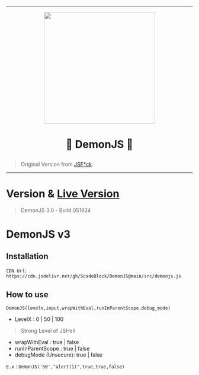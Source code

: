 
___
<p align="center" >
  <img src="https://github.com/ScadeBlock/DemonJS/assets/89845150/b046657f-eedb-40e4-b099-848b4012f3e2" width="300", height="300">
</p>

# <p align="center">🔱 DemonJS 🔱</p>
> Original Version from [JSF*ck](https://github.com/aemkei/jsfuck)
___
# Version & [Live Version](https://scadeblock.github.io/DemonJS)
> DemonJS 3.0 - Build 051924

# DemonJS v3
## Installation
`CDN Url`: `https://cdn.jsdelivr.net/gh/ScadeBlock/DemonJS@main/src/demonjs.js`

## How to use
`DemonJS(levelx,input,wrapWithEval,runInParentScope,debug_mode)`
+ LevelX : 0 | 50 | 100
> Strong Level of JSHell
+ wrapWithEval : true | false
+ runInParentScope : true | false
+ debugMode (Unsecure): true | false

`E.x` : `DemonJS('50',"alert(1)",true,true,false)`


